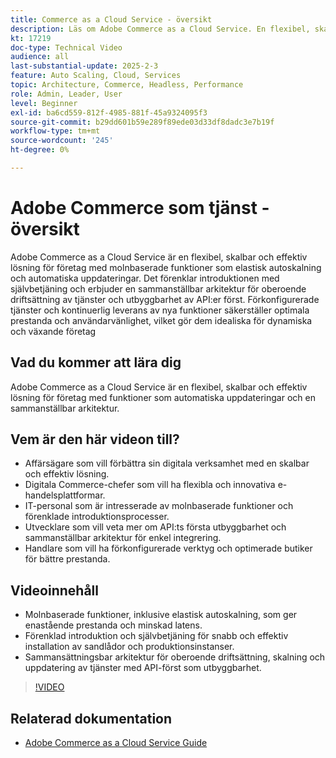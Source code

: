 ```yaml
---
title: Commerce as a Cloud Service - översikt
description: Läs om Adobe Commerce as a Cloud Service. En flexibel, skalbar och effektiv lösning för dynamisk digital drift med en sammanslagen arkitektur.
kt: 17219
doc-type: Technical Video
audience: all
last-substantial-update: 2025-2-3
feature: Auto Scaling, Cloud, Services
topic: Architecture, Commerce, Headless, Performance
role: Admin, Leader, User
level: Beginner
exl-id: ba6cd559-812f-4985-881f-45a9324095f3
source-git-commit: b29dd601b59e289f89ede03d33df8dadc3e7b19f
workflow-type: tm+mt
source-wordcount: '245'
ht-degree: 0%

---
```


# Adobe Commerce som tjänst - översikt

Adobe Commerce as a Cloud Service är en flexibel, skalbar och effektiv lösning för företag med molnbaserade funktioner som elastisk autoskalning och automatiska uppdateringar. Det förenklar introduktionen med självbetjäning och erbjuder en sammanställbar arkitektur för oberoende driftsättning av tjänster och utbyggbarhet av API:er först. Förkonfigurerade tjänster och kontinuerlig leverans av nya funktioner säkerställer optimala prestanda och användarvänlighet, vilket gör dem idealiska för dynamiska och växande företag

## Vad du kommer att lära dig

Adobe Commerce as a Cloud Service är en flexibel, skalbar och effektiv lösning för företag med funktioner som automatiska uppdateringar och en sammanställbar arkitektur.

## Vem är den här videon till?

* Affärsägare som vill förbättra sin digitala verksamhet med en skalbar och effektiv lösning.
* Digitala Commerce-chefer som vill ha flexibla och innovativa e-handelsplattformar.
* IT-personal som är intresserade av molnbaserade funktioner och förenklade introduktionsprocesser.
* Utvecklare som vill veta mer om API:ts första utbyggbarhet och sammanställbar arkitektur för enkel integrering.
* Handlare som vill ha förkonfigurerade verktyg och optimerade butiker för bättre prestanda.

## Videoinnehåll

* Molnbaserade funktioner, inklusive elastisk autoskalning, som ger enastående prestanda och minskad latens.
* Förenklad introduktion och självbetjäning för snabb och effektiv installation av sandlådor och produktionsinstanser.
* Sammansättningsbar arkitektur för oberoende driftsättning, skalning och uppdatering av tjänster med API-först som utbyggbarhet.

>[!VIDEO](https://video.tv.adobe.com/v/3443311?learn=on)

## Relaterad dokumentation

* [Adobe Commerce as a Cloud Service Guide](https://experienceleague.adobe.com/sv/docs/commerce/cloud-service/overview)
